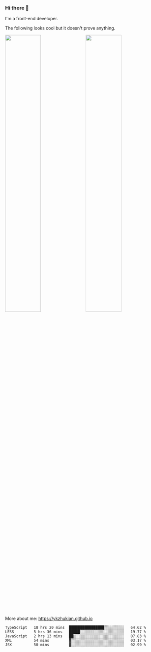 ### Hi there 👋

I'm a front-end developer.

The following looks cool but it doesn't prove anything.

[<img align="right" width="48%" src="https://github-readme-stats.vercel.app/api?username=ykzhukian&show_icons=true&theme=dracula">](https://github.com/anuraghazra/github-readme-stats)

[<img width="48%" src="https://github-readme-stats.vercel.app/api/top-langs/?username=ykzhukian&layout=compact&theme=dracula">](https://github.com/anuraghazra/github-readme-stats)

More about me: 
https://ykzhukian.github.io

<!--START_SECTION:waka-->
```text
TypeScript   18 hrs 20 mins  ████████████████░░░░░░░░░   64.62 % 
LESS         5 hrs 36 mins   █████░░░░░░░░░░░░░░░░░░░░   19.77 % 
JavaScript   2 hrs 13 mins   ██░░░░░░░░░░░░░░░░░░░░░░░   07.83 % 
XML          54 mins         ▓░░░░░░░░░░░░░░░░░░░░░░░░   03.17 % 
JSX          50 mins         ▓░░░░░░░░░░░░░░░░░░░░░░░░   02.99 % 
```
<!--END_SECTION:waka-->
